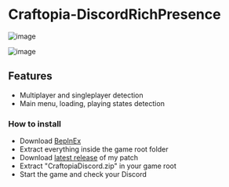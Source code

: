 # Craftopia-DiscordRichPresence

![image](https://i.imgur.com/T2JYzIo.png)

![image](https://i.imgur.com/HSVag2u.png)

## Features

- Multiplayer and singleplayer detection
- Main menu, loading, playing states detection

### How to install
- Download [BepInEx](https://github.com/BepInEx/BepInEx/releases)
- Extract everything inside the game root folder
- Download [latest release](https://github.com/LoneDev6/Craftopia-DiscordRichPresence/releases) of my patch
- Extract "CraftopiaDiscord.zip" in your game root
- Start the game and check your Discord

